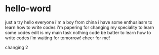 # hello-word
just a try
hello everyone
i'm a boy from china 
i have some enthusiasm to learn how to write codes
i'm papering for changing my speciality
to learn some codes edit is my main task
nothing code be batter to learn how to write codes
i'm waiting for tomorrow!
cheer for me! 

changing 2
